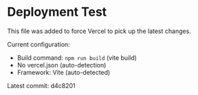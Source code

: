 # Deployment Test

This file was added to force Vercel to pick up the latest changes.

Current configuration:
- Build command: `npm run build` (vite build)
- No vercel.json (auto-detection)
- Framework: Vite (auto-detected)

Latest commit: d4c8201 